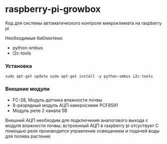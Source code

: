 # raspberry-pi-growbox

Код для системы автоматического контроля микроклимата на raspberry pi

Необходимые библиотеки:

* python-smbus
* i2c-tools

### Установка 
`
sudo apt-get update
sudo apt-get install -y python-smbus i2c-tools
`

### Внешние модули

* FC-28, Модуль датчика влажности почвы
* 8-разрядный модуль АЦП наикросхеме PCF8591
* Модуль реле 2 канала 5В

Внешний АЦП необходим для подключения аналогового выхода c  модуля влажности почвы; 
встроенный АЦП в raspberry pi отсуствует 
С помощью реле производится управление освещением и подачей воды для полива растения

